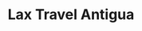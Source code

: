 ---
title: "Lax Travel Antigua"
url: /antigua-guatemala/lax-travel-antigua/
shop: agencia de viajes
---